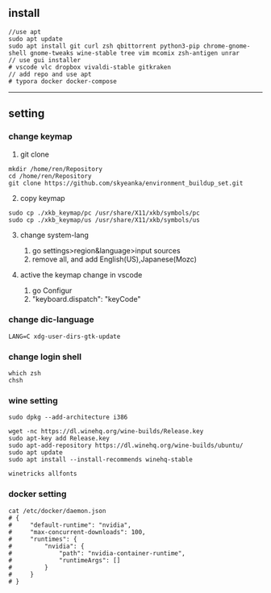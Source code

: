 ## install

```
//use apt
sudo apt update
sudo apt install git curl zsh qbittorrent python3-pip chrome-gnome-shell gnome-tweaks wine-stable tree vim mcomix zsh-antigen unrar
// use gui installer
# vscode vlc dropbox vivaldi-stable gitkraken
// add repo and use apt
# typora docker docker-compose
```



---

## setting

### change keymap

1. git clone
```
mkdir /home/ren/Repository
cd /home/ren/Repository
git clone https://github.com/skyeanka/environment_buildup_set.git
```

2. copy keymap

  ```
  sudo cp ./xkb_keymap/pc /usr/share/X11/xkb/symbols/pc
  sudo cp ./xkb_keymap/us /usr/share/X11/xkb/symbols/us
  ```

3. change system-lang
    1. go settings>region&language>input sources
    2. remove all, and add English(US),Japanese(Mozc)

 4. active the keymap change in vscode

    1. go Configur 
    2. "keyboard.dispatch": "keyCode"

### change dic-language
```
LANG=C xdg-user-dirs-gtk-update
```

### change login shell
```
which zsh
chsh
```

### wine setting

```
sudo dpkg --add-architecture i386

wget -nc https://dl.winehq.org/wine-builds/Release.key
sudo apt-key add Release.key
sudo apt-add-repository https://dl.winehq.org/wine-builds/ubuntu/
sudo apt update
sudo apt install --install-recommends winehq-stable

winetricks allfonts
```



### docker setting

```
cat /etc/docker/daemon.json
# {
#     "default-runtime": "nvidia",
#     "max-concurrent-downloads": 100,
#     "runtimes": {
#         "nvidia": {
#             "path": "nvidia-container-runtime",
#             "runtimeArgs": []
#         }
#     }
# }
```



